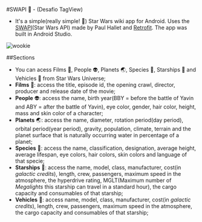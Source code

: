 #SWAPI :star2: - (Desafio TagView)

- It's a simple(really simple! :apple:) Star Wars wiki app for Android. Uses the [SWAPI](https://swapi.co/)(Star Wars API) made 
by Paul Hallet and [Retrofit](https://square.github.io/retrofit/). The app was built in Android Studio.

![wookie](http://i.imgur.com/WkROMoo.jpg "wookie")

##Sections

- You can acess Films :movie_camera:, People :alien:, Planets :earth_asia:, Species :blowfish:, Starships :rocket: and Vehicles :police_car: from Star Wars Universe;
- **Films** :movie_camera:: access the title, episode id, the opening crawl, director, producer and  release date of the movie;
- **People** :alien:: access the name, birth year(BBY = before the battle of Yavin and ABY = after the battle of Yavin), eye color, gender, hair color, height, mass and skin color of a character;
- **Planets** :earth_asia:: access the name, diameter, rotation period(day period), orbital period(year period), gravity, population, climate, terrain and the planet surface that is naturally occurring water in percentage of a planet;
- **Species** :blowfish:: access the name, classification, designation, average height, average lifespan, eye colors, hair colors, skin colors and language of that specie;
- **Starships** :rocket:: access the name, model, class, manufacturer, cost(in *galactic credits*), length, crew, passengers, maximum speed in the atmosphere, the hyperdrive rating, MGLT(Maximum number of *Megalights* this starship can travel in a standard hour), the cargo capacity and consumables of that starship;
- **Vehicles** :police_car:: access name, model, class, manufacturer, cost(in *galactic credits*), length, crew, passengers, maximum speed in the atmosphere, the cargo capacity and consumables of that starship;
